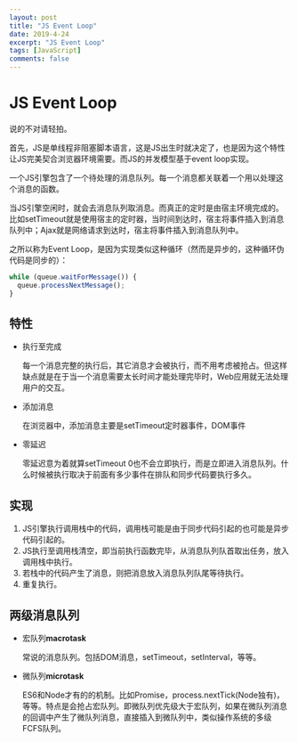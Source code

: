```yaml
---
layout: post
title: "JS Event Loop"
date: 2019-4-24
excerpt: "JS Event Loop"
tags: [JavaScript]
comments: false
---
```


# JS Event Loop

说的不对请轻拍。

首先，JS是单线程非阻塞脚本语言，这是JS出生时就决定了，也是因为这个特性让JS完美契合浏览器环境需要。而JS的并发模型基于event loop实现。

一个JS引擎包含了一个待处理的消息队列。每一个消息都关联着一个用以处理这个消息的函数。

当JS引擎空闲时，就会去消息队列取消息。而真正的定时是由宿主环境完成的。比如setTimeout就是使用宿主的定时器，当时间到达时，宿主将事件插入到消息队列中；Ajax就是网络请求到达时，宿主将事件插入到消息队列中。

之所以称为Event Loop，是因为实现类似这种循环（然而是异步的，这种循环伪代码是同步的）：

```js
while (queue.waitForMessage()) {
  queue.processNextMessage();
}
```

## 特性

- 执行至完成

  每一个消息完整的执行后，其它消息才会被执行，而不用考虑被抢占。但这样缺点就是在于当一个消息需要太长时间才能处理完毕时，Web应用就无法处理用户的交互。

- 添加消息

  在浏览器中，添加消息主要是setTimeout定时器事件，DOM事件

- 零延迟

  零延迟意为着就算setTimeout 0也不会立即执行，而是立即进入消息队列。什么时候被执行取决于前面有多少事件在排队和同步代码要执行多久。

## 实现

1. JS引擎执行调用栈中的代码，调用栈可能是由于同步代码引起的也可能是异步代码引起的。
2. JS执行至调用栈清空，即当前执行函数完毕，从消息队列队首取出任务，放入调用栈中执行。
3. 若栈中的代码产生了消息，则把消息放入消息队列队尾等待执行。
4. 重复执行。

## 两级消息队列

- 宏队列**macrotask**

  常说的消息队列。包括DOM消息，setTimeout，setInterval，等等。

- 微队列**microtask**

  ES6和Node才有的的机制。比如Promise，process.nextTick(Node独有)，等等。特点是会抢占宏队列。即微队列优先级大于宏队列，如果在微队列消息的回调中产生了微队列消息，直接插入到微队列中，类似操作系统的多级FCFS队列。 